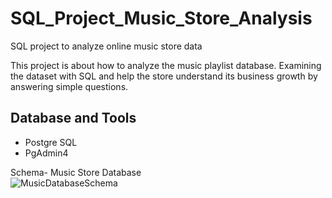 # SQL_Project_Music_Store_Analysis
SQL project to analyze online music store data

This project is about how to analyze the music playlist database. Examining the dataset with SQL and help the store understand 
its business growth by answering simple questions.


## Database and Tools
* Postgre SQL
* PgAdmin4

Schema- Music Store Database  
![MusicDatabaseSchema](https://user-images.githubusercontent.com/112153548/213707717-bfc9f479-52d9-407b-99e1-e94db7ae10a3.png)
